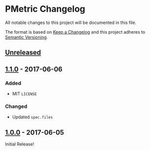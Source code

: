 # PMetric Changelog

All notable changes to this project will be documented in this file.

The format is based on [Keep a Changelog](http://keepachangelog.com/)
and this project adheres to [Semantic Versioning](http://semver.org/).

## [Unreleased]

## [1.1.0] - 2017-06-06

### Added
* MIT `LICENSE`

### Changed
* Updated `spec.files`

## [1.0.0] - 2017-06-05

Initial Release!

[Unreleased]: https://github.com/500friends/pmetric/compare/v1.1.0...HEAD
[1.1.0]: https://github.com/500friends/pmetric/compare/v1.0.0...v1.1.0
[1.0.0]: https://github.com/500friends/pmetric/tree/v1.0.0
